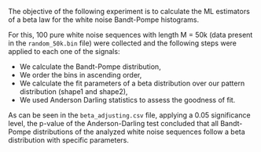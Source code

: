 The objective of the following experiment is to calculate the ML estimators of a beta law for the white noise Bandt-Pompe histograms.

For this, 100 pure white noise sequences with length M = 50k (data present in the `random_50k.bin` file) were collected and the following steps were applied to each one of the signals:
- We calculate the Bandt-Pompe distribution,
- We order the bins in ascending order,
- We calculate the fit parameters of a beta distribution over our pattern distribution (shape1 and shape2),
- We used Anderson Darling statistics to assess the goodness of fit.

As can be seen in the `beta_adjusting.csv` file, applying a 0.05 significance level, the p-value of the Anderson-Darling test concluded that all Bandt-Pompe distributions of the analyzed white noise sequences follow a beta distribution with specific parameters.

